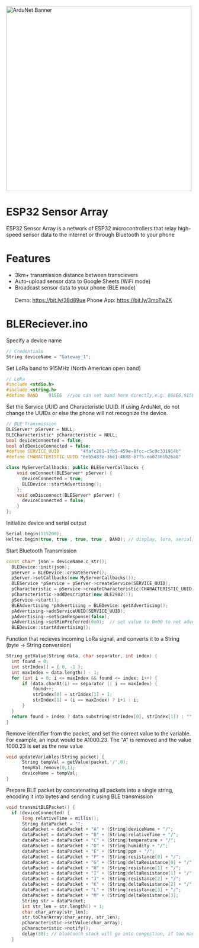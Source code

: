 <img src="/app/src/github/Banner_v1.jpg" alt="ArduNet Banner" width="500px" height="auto">

# ESP32 Sensor Array
ESP32 Sensor Array is a network of ESP32 microcontrollers that relay high-speed sensor data to the internet or through Bluetooth to your phone

# Features
* 3km+ transmission distance between transcievers
* Auto-upload sensor data to Google Sheets (WiFi mode)
* Broadcast sensor data to your phone (BLE mode)
\
\
Demo: https://bit.ly/38d89ue
Phone App: https://bit.ly/3moTwZK

# BLEReciever.ino
Specify a device name
```C++
// Credentials
String deviceName = "Gateway_1";
```
Set LoRa band to 915MHz (North American open band)
```C++
// LoRa
#include <stdio.h>
#include <string.h>
#define BAND    915E6  //you can set band here directly,e.g. 868E6,915E6
```

Set the Service UUID and Characteristic UUID.  If using ArduNet, do not change the UUIDs or else the phone will not recognize the device.
```C++
// BLE Transmission
BLEServer* pServer = NULL;
BLECharacteristic* pCharacteristic = NULL;
bool deviceConnected = false;
bool oldDeviceConnected = false;
#define SERVICE_UUID        "4fafc201-1fb5-459e-8fcc-c5c9c331914b"
#define CHARACTERISTIC_UUID "beb5483e-36e1-4688-b7f5-ea07361b26a8"

class MyServerCallbacks: public BLEServerCallbacks {
    void onConnect(BLEServer* pServer) {
      deviceConnected = true;
      BLEDevice::startAdvertising();
    };
    void onDisconnect(BLEServer* pServer) {
      deviceConnected = false;
    }
};
```
Initialize device and serial output
```C++
Serial.begin(115200);
Heltec.begin(true, true , true, true , BAND); // display, lora, serial, paboost, band
```
Start Bluetooth Transmission
```C++
const char* json = deviceName.c_str();
  BLEDevice::init(json);
  pServer = BLEDevice::createServer();
  pServer->setCallbacks(new MyServerCallbacks());
  BLEService *pService = pServer->createService(SERVICE_UUID);
  pCharacteristic = pService->createCharacteristic(CHARACTERISTIC_UUID,BLECharacteristic::PROPERTY_READ|BLECharacteristic::PROPERTY_WRITE|BLECharacteristic::PROPERTY_NOTIFY|BLECharacteristic::PROPERTY_INDICATE);
  pCharacteristic->addDescriptor(new BLE2902());
  pService->start();
  BLEAdvertising *pAdvertising = BLEDevice::getAdvertising();
  pAdvertising->addServiceUUID(SERVICE_UUID);
  pAdvertising->setScanResponse(false);
  pAdvertising->setMinPreferred(0x0);  // set value to 0x00 to not advertise this parameter
  BLEDevice::startAdvertising();
  ```
  Function that recieves incoming LoRa signal, and converts it to a String (byte -> String conversion)
  ```C++
  String getValue(String data, char separator, int index) {
    int found = 0;
    int strIndex[] = { 0, -1 };
    int maxIndex = data.length() - 1;
    for (int i = 0; i <= maxIndex && found <= index; i++) {
        if (data.charAt(i) == separator || i == maxIndex) {
            found++;
            strIndex[0] = strIndex[1] + 1;
            strIndex[1] = (i == maxIndex) ? i+1 : i;
        }
    }
    return found > index ? data.substring(strIndex[0], strIndex[1]) : "";
}
```
Remove identifier from the packet, and set the correct value to the variable.  For example, an input would be A1000.23.  The "A" is removed and the value 1000.23 is set as the new value
```C++
void updateVariables(String packet) {
      String tempVal = getValue(packet,'/',0);      
      tempVal.remove(0,1);
      deviceName = tempVal;
}
```
Prepare BLE packet by concatenating all packets into a single string, encoding it into bytes and sending it using BLE transmission
```C++
void transmitBLEPacket() {
  if (deviceConnected) {
      long relativeTime = millis();
      String dataPacket = "";
      dataPacket = dataPacket + "A" + (String)deviceName + "/";
      dataPacket = dataPacket + "B" + (String)relativeTime + "/";
      dataPacket = dataPacket + "C" + (String)temperature + "/";
      dataPacket = dataPacket + "D" + (String)humidity + "/";
      dataPacket = dataPacket + "E" + (String)ppm + "/";
      dataPacket = dataPacket + "F" + (String)resistance[0] + "/";
      dataPacket = dataPacket + "G" + (String)deltaResistance[0] + "/";
      dataPacket = dataPacket + "H" + (String)resistance[1] + "/";
      dataPacket = dataPacket + "I" + (String)deltaResistance[1] + "/";
      dataPacket = dataPacket + "J" + (String)resistance[2] + "/";
      dataPacket = dataPacket + "K" + (String)deltaResistance[2] + "/";
      dataPacket = dataPacket + "L" + (String)resistance[3] + "/";
      dataPacket = dataPacket + "M" + (String)deltaResistance[3];
      String str = dataPacket;
      int str_len = str.length() + 1; 
      char char_array[str_len];
      str.toCharArray(char_array, str_len);
      pCharacteristic->setValue(char_array);
      pCharacteristic->notify();
      delay(30); // bluetooth stack will go into congestion, if too many packets are sent, in 6 hours test i was able to go as low as 3ms
  }
  ```
  
